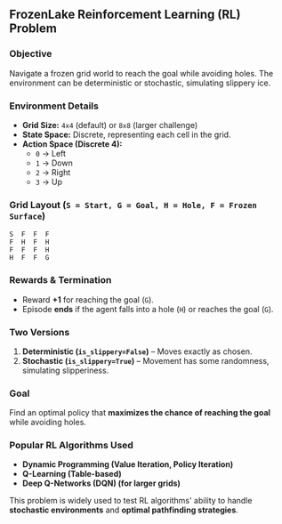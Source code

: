 ## FrozenLake Reinforcement Learning (RL) Problem

### **Objective**
Navigate a frozen grid world to reach the goal while avoiding holes. The environment can be deterministic or stochastic, simulating slippery ice.

### **Environment Details**
- **Grid Size:** `4x4` (default) or `8x8` (larger challenge)
- **State Space:** Discrete, representing each cell in the grid.
- **Action Space (Discrete 4):**
  - `0` → Left  
  - `1` → Down  
  - `2` → Right  
  - `3` → Up  

### **Grid Layout (`S = Start, G = Goal, H = Hole, F = Frozen Surface`)**
```
S  F  F  F  
F  H  F  H  
F  F  F  H  
H  F  F  G  
```

### **Rewards & Termination**
- Reward **+1** for reaching the goal (`G`).
- Episode **ends** if the agent falls into a hole (`H`) or reaches the goal (`G`).

### **Two Versions**
1. **Deterministic (`is_slippery=False`)** – Moves exactly as chosen.
2. **Stochastic (`is_slippery=True`)** – Movement has some randomness, simulating slipperiness.

### **Goal**
Find an optimal policy that **maximizes the chance of reaching the goal** while avoiding holes.

### **Popular RL Algorithms Used**
- **Dynamic Programming (Value Iteration, Policy Iteration)**
- **Q-Learning (Table-based)**
- **Deep Q-Networks (DQN) (for larger grids)**

This problem is widely used to test RL algorithms' ability to handle **stochastic environments** and **optimal pathfinding strategies**.
